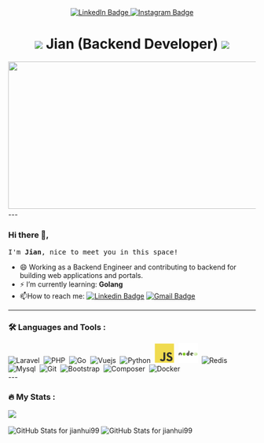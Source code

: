 <div id="header" align="center">
  <div id="badges">
    <a href="https://www.linkedin.com/in/leong-jian-hui-9809311b4/">
      <img src="https://img.shields.io/badge/LinkedIn-blue?style=for-the-badge&logo=linkedin&logoColor=white" alt="LinkedIn Badge"/>
    </a>
    <a href="https://www.instagram.com/jian99hui">
      <img src="https://img.shields.io/badge/instagram-pink?style=for-the-badge&logo=instagram&logoColor=white" alt="Instagram Badge"/>
    </a>
  </div>
  <!-- <img src="https://komarev.com/ghpvc/?username=jianhui99&style=flat-square&color=orange" alt=""/> -->
  <h1><img src="https://media.giphy.com/media/hvRJCLFzcasrR4ia7z/giphy.gif" width="30px"/>
    Jian (Backend Developer)
    <img src="https://media.giphy.com/media/hvRJCLFzcasrR4ia7z/giphy.gif" width="30px"/>
  </h1>
</div>
<div align="center">
  <img src="https://media.giphy.com/media/SLBr5yLzocSYw/giphy.gif" width="600" height="300"/>
</div>
---

### Hi there 👋,
<p align="justify">
  <samp>I'm <b>Jian</b>, nice to meet you in this space! 
  </samp>
  <br/>
</p>

- 😄 Working as a Backend Engineer and contributing to backend for building web applications and portals.
- ⚡ I’m currently learning: **Golang**
- :mailbox:How to reach me: [![Linkedin Badge](https://img.shields.io/badge/-jian-blue?style=flat&logo=Linkedin&logoColor=white)](https://www.linkedin.com/in/leong-jian-hui-9809311b4) [![Gmail Badge](https://img.shields.io/badge/-jian-white?style=flat&logo=Gmail&logoColor=red)](mailto:jianhui9998@gmail.com)

---

### :hammer_and_wrench: Languages and Tools :
<div>
    <img src="https://2.bp.blogspot.com/-bGTsFydT5d8/WM-Gs0K0FTI/AAAAAAAAFpM/AGJ-DWijk785bQjk9FF99PpcySIrtWHIgCPcB/s1600/laravel_logo.png" title="Laravel" alt="Laravel" width="40" height="40"/>&nbsp;
    <img src="https://cdn.jsdelivr.net/gh/devicons/devicon/icons/php/php-original.svg" title="PHP" alt="PHP" width="40" height="40"/>&nbsp;
    <img src="https://cdn.worldvectorlogo.com/logos/golang-1.svg" title="Go" alt="Go" width="40" height="40"/>&nbsp;
    <img src="https://cdn.jsdelivr.net/gh/devicons/devicon/icons/vuejs/vuejs-original.svg" title="Vuejs" alt="Vuejs" width="40" height="40"/>&nbsp;
    <img src="https://cdn.jsdelivr.net/gh/devicons/devicon/icons/python/python-original.svg" title="Python" alt="Python " width="40" height="40"/>&nbsp;
    <img src="https://raw.githubusercontent.com/devicons/devicon/1119b9f84c0290e0f0b38982099a2bd027a48bf1/icons/javascript/javascript-original.svg" title="JavaScript" alt="JavaScript" width="40" height="40"/>&nbsp;
    <img src="https://raw.githubusercontent.com/devicons/devicon/1119b9f84c0290e0f0b38982099a2bd027a48bf1/icons/nodejs/nodejs-original-wordmark.svg" title="NodeJS" alt="NodeJS" width="40" height="40"/>&nbsp;
    <img src="https://cdn.jsdelivr.net/gh/devicons/devicon/icons/redis/redis-original.svg" title="Redis" alt="Redis" width="40" height="40"/>&nbsp;
    <img src="https://cdn.jsdelivr.net/gh/devicons/devicon/icons/mysql/mysql-original-wordmark.svg" title="Mysql" alt="Mysql" width="40" height="40"/>&nbsp;
    <img src="https://cdn.jsdelivr.net/gh/devicons/devicon/icons/git/git-original-wordmark.svg" title="Git" alt="Git" width="40" height="40"/>&nbsp;
    <img src="https://cdn.jsdelivr.net/gh/devicons/devicon/icons/bootstrap/bootstrap-original.svg" title="Bootstrap" alt="Bootstrap" width="40" height="40"/>&nbsp;
    <img src="https://cdn.jsdelivr.net/gh/devicons/devicon/icons/composer/composer-original.svg" title="Composer" alt="Composer" width="40" height="40"/>&nbsp;
    <img src="https://cdn.jsdelivr.net/gh/devicons/devicon/icons/docker/docker-original-wordmark.svg" title="Docker" alt="Docker" width="40" height="40"/>&nbsp;
</div>
---

### :fire: My Stats :

<a  href="https://github-readme-stats.vercel.app/api?username=ryihan&count_private=true&show_icons=true&theme=dracula"><img src="https://github-readme-stats.vercel.app/api?username=jianhui99&count_private=true&show_icons=true&theme=dracula" /></a>

<img src="http://github-readme-streak-stats.herokuapp.com?user=jianhui99&theme=neon-palenight&hide_border=true&border=DD1515)](https://git.io/streak-stats" alt="GitHub Stats for jianhui99" width="700">


<img src="https://github-readme-stats.vercel.app/api/top-langs/?username=jianhui99&layout=compact&theme=codeSTACKr" alt="GitHub Stats for jianhui99" width="700" height="200">
